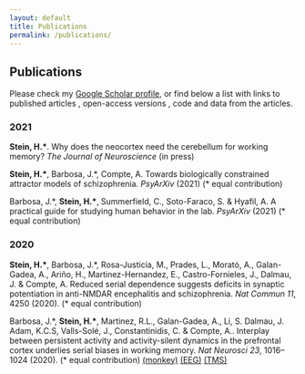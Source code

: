 ```yaml
---
layout: default
title: Publications
permalink: /publications/
---
```


<link href="https://stackpath.bootstrapcdn.com/font-awesome/4.7.0/css/font-awesome.min.css" rel="stylesheet">

## Publications

Please check my [Google Scholar profile](https://scholar.google.es/citations?user=dBrsOCMAAAAJ&hl=en), or find below a list with links to published articles <i class="fa fa-lock"></i>, open-access versions <i class="fa fa-unlock"></i>, code <i class="fa fa-terminal"></i> and data <i class="fa fa-table"></i> from the articles.

### 2021

**Stein, H.\***. Why does the neocortex need the cerebellum for working memory? *The Journal of Neuroscience* (in press)

**Stein, H.\***, Barbosa, J.\*, Compte, A. Towards biologically constrained attractor models of schizophrenia. *PsyArXiv* (2021) (\* equal contribution)
[<i class="fa fa-unlock"></i>](https://psyarxiv.com/uxg2a/)

Barbosa, J.\*, **Stein, H.\***, Summerfield, C., Soto-Faraco, S. & Hyafil, A. A practical guide for studying human behavior in the lab. *PsyArXiv* (2021) (\* equal contribution)
[<i class="fa fa-unlock"></i>](https://doi.org/10.31234/osf.io/tcmvp)

### 2020

**Stein, H.\***, Barbosa, J.\*, Rosa-Justicia, M., Prades, L., Morató, A., Galan-Gadea, A., Ariño, H., Martinez-Hernandez, E., Castro-Fornieles, J., Dalmau, J. & Compte, A.  Reduced serial dependence suggests deficits in synaptic potentiation in anti-NMDAR encephalitis and schizophrenia. *Nat Commun 11*, 4250 (2020). (\* equal contribution)
[<i class="fa fa-unlock"></i>](https://doi.org/10.1038/s41467-020-18033-3) [<i class="fa fa-terminal"></i>](https://github.com/comptelab/serialNMDA) [<i class="fa fa-table"></i>](https://github.com/comptelab/serialNMDA/tree/master/data)

Barbosa, J.\*, **Stein, H.\***, Martinez, R.L., Galan-Gadea, A., Li, S. Dalmau, J. Adam, K.C.S, Valls-Solé, J., Constantinidis, C. & Compte, A.. Interplay between persistent activity and activity-silent dynamics in the prefrontal cortex underlies serial biases in working memory. *Nat Neurosci 23*, 1016–1024 (2020). (\* equal contribution) 
[<i class="fa fa-lock fa-lg"></i>](https://doi.org/10.1038/s41593-020-0644-4) [<i class="fa fa-unlock"></i>](https://www.biorxiv.org/content/10.1101/763938v1) [<i class="fa fa-terminal"></i>](https://github.com/comptelab/interplayPFC) [<i class="fa fa-table"></i> (monkey)](https://github.com/comptelab/interplayPFC/tree/master/Data) [<i class="fa fa-table"></i> (EEG)](https://osf.io/qa34s/) [<i class="fa fa-table"></i> (TMS)](https://osf.io/8e9y2/)
